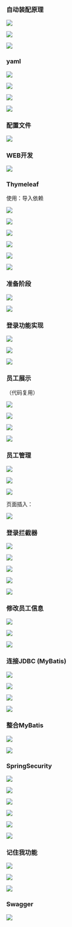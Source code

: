 ### 自动装配原理

![](C:\Users\jinyu\Desktop\图片资源\QQ截图20210321155757.png)



![](C:\Users\jinyu\Desktop\图片资源\QQ截图20210321160624.png)



![](C:\Users\jinyu\Desktop\图片资源\QQ截图20210322040444.png)



### yaml



![](C:\Users\jinyu\Desktop\图片资源\QQ截图20210321174936.png)





![](C:\Users\jinyu\Desktop\图片资源\QQ截图20210321183457.png)



![](C:\Users\jinyu\Desktop\图片资源\QQ截图20210321185628.png)





![](C:\Users\jinyu\Desktop\图片资源\QQ截图20210321185820.png)



### 配置文件

![](C:\Users\jinyu\Desktop\图片资源\QQ截图20210322032937.png)



### WEB开发

![](C:\Users\jinyu\Desktop\图片资源\QQ截图20210322051717.png)



### Thymeleaf

使用：导入依赖



![](C:\Users\jinyu\Desktop\图片资源\QQ截图20210322185357.png)



![](C:\Users\jinyu\Desktop\图片资源\QQ截图20210322185913.png)



![](C:\Users\jinyu\Desktop\图片资源\QQ截图20210322185928.png)



![](C:\Users\jinyu\Desktop\图片资源\QQ截图20210322190317.png)



![](C:\Users\jinyu\Desktop\图片资源\QQ截图20210322190522.png)



![](C:\Users\jinyu\Desktop\图片资源\QQ截图20210322214522.png)



### 准备阶段

![](C:\Users\jinyu\Desktop\图片资源\QQ截图20210324233409.png)



![](C:\Users\jinyu\Desktop\图片资源\QQ截图20210324233544.png)









### 登录功能实现

![](C:\Users\jinyu\Desktop\图片资源\QQ截图20210324194853.png)



![](C:\Users\jinyu\Desktop\图片资源\QQ截图20210324194941.png)



![](C:\Users\jinyu\Desktop\图片资源\QQ截图20210324195855.png)

### 员工展示

（代码复用）

![](C:\Users\jinyu\Desktop\图片资源\QQ截图20210324213508.png)

![](C:\Users\jinyu\Desktop\图片资源\QQ截图20210324213711.png)







![](C:\Users\jinyu\Desktop\图片资源\QQ截图20210324215551.png)

![](C:\Users\jinyu\Desktop\图片资源\QQ截图20210324215632.png)





### 员工管理

![](C:\Users\jinyu\Desktop\图片资源\QQ截图20210322224255.png)



![](C:\Users\jinyu\Desktop\图片资源\QQ截图20210322230418.png)

![](C:\Users\jinyu\Desktop\图片资源\QQ截图20210322230058.png)



页面插入：

![](C:\Users\jinyu\Desktop\图片资源\QQ截图20210323194058.png)





### 登录拦截器

![](C:\Users\jinyu\Desktop\图片资源\QQ截图20210323190450.png)



![](C:\Users\jinyu\Desktop\图片资源\QQ截图20210323190722.png)





![](C:\Users\jinyu\Desktop\图片资源\QQ截图20210323195938.png)



![](C:\Users\jinyu\Desktop\图片资源\QQ截图20210323200957.png)



![](C:\Users\jinyu\Desktop\图片资源\QQ截图20210323203525.png)



### 修改员工信息

![](C:\Users\jinyu\Desktop\图片资源\QQ截图20210324185856.png)

![](C:\Users\jinyu\Desktop\图片资源\QQ截图20210324190004.png)



![](C:\Users\jinyu\Desktop\图片资源\QQ截图20210324190923.png)





### 连接JDBC (MyBatis)

![](C:\Users\jinyu\Desktop\图片资源\QQ截图20210324222659.png)



![](C:\Users\jinyu\Desktop\图片资源\QQ截图20210324222737.png)





![](C:\Users\jinyu\Desktop\图片资源\QQ截图20210324224712.png)



![](C:\Users\jinyu\Desktop\图片资源\QQ截图20210324225245.png)

### 整合MyBatis



![](C:\Users\jinyu\Desktop\图片资源\QQ截图20210325151704.png)



![](C:\Users\jinyu\Desktop\图片资源\QQ截图20210325151821.png)



### SpringSecurity



![](C:\Users\jinyu\Desktop\图片资源\QQ截图20210326005426.png)



![](C:\Users\jinyu\Desktop\图片资源\QQ截图20210325220701.png)



![](C:\Users\jinyu\Desktop\图片资源\QQ截图20210325221811.png)







![](C:\Users\jinyu\Desktop\图片资源\QQ截图20210325222953.png)







![](C:\Users\jinyu\Desktop\图片资源\QQ截图20210325225601.png)





![](C:\Users\jinyu\Desktop\图片资源\QQ截图20210325230711.png)





### 记住我功能

![](C:\Users\jinyu\Desktop\图片资源\QQ截图20210326000825.png)



![](C:\Users\jinyu\Desktop\图片资源\QQ截图20210326004124.png)



![](C:\Users\jinyu\Desktop\图片资源\QQ截图20210326004701.png)







### Swagger

![](C:\Users\jinyu\Desktop\图片资源\QQ截图20210326141657.png)

